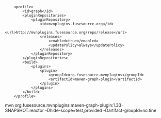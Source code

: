         <profile>
            <id>graph</id>
            <pluginRepositories>
                <pluginRepository>
                    <id>mvnplugins.fusesource.org</id>
                    <url>http://mvnplugins.fusesource.org/repo/release</url>
                    <releases>
                        <enabled>true</enabled>
                        <updatePolicy>always</updatePolicy>
                    </releases>
                </pluginRepository>
            </pluginRepositories>
            <build>
                <plugins>
                    <plugin>
                        <groupId>org.fusesource.mvnplugins</groupId>
                        <artifactId>maven-graph-plugin</artifactId>
                    </plugin>
                </plugins>
            </build>
        </profile>

mvn org.fusesource.mvnplugins:maven-graph-plugin:1.33-SNAPSHOT:reactor -Dhide-scope=test,provided -Dartifact-groupId=no.tine
